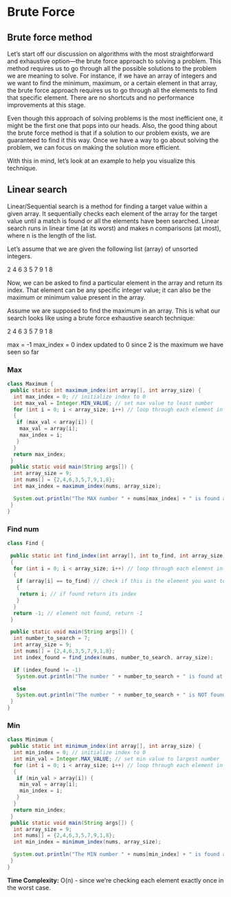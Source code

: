 # Brute Force

## Brute force method
Let’s start off our discussion on algorithms with the most straightforward and exhaustive option—the brute force approach to solving a problem. This method requires us to go through all the possible solutions to the problem we are meaning to solve. For instance, if we have an array of integers and we want to find the minimum, maximum, or a certain element in that array, the brute force approach requires us to go through all the elements to find that specific element. There are no shortcuts and no performance improvements at this stage.

Even though this approach of solving problems is the most inefficient one, it might be the first one that pops into our heads. Also, the good thing about the brute force method is that if a solution to our problem exists, we are guaranteed to find it this way. Once we have a way to go about solving the problem, we can focus on making the solution more efficient.

With this in mind, let’s look at an example to help you visualize this technique.

## Linear search
Linear/Sequential search is a method for finding a target value within a given array. It sequentially checks each element of the array for the target value until a match is found or all the elements have been searched. Linear search runs in linear time (at its worst) and makes n comparisons (at most), where n is the length of the list.

Let’s assume that we are given the following list (array) of unsorted integers.

2 4 6 3 5 7 9 1 8

Now, we can be asked to find a particular element in the array and return its index. That element can be any specific integer value; it can also be the maximum or minimum value present in the array.

Assume we are supposed to find the maximum in an array. This is what our search looks like using a brute force exhaustive search technique:

2 4 6 3 5 7 9 1 8 

max = -1
max_index = 0
index updated to 0 since 2 is the maximum we have seen so far

### Max
```java
class Maximum {
 public static int maximum_index(int array[], int array_size) {
  int max_index = 0; // initialize index to 0
  int max_val = Integer.MIN_VALUE; // set max value to least number
  for (int i = 0; i < array_size; i++) // loop through each element in array
  {
   if (max_val < array[i]) {
    max_val = array[i];
    max_index = i;
   }
  }
  return max_index;
 }
 public static void main(String args[]) {
  int array_size = 9;
  int nums[] = {2,4,6,3,5,7,9,1,8};
  int max_index = maximum_index(nums, array_size);

  System.out.println("The MAX number " + nums[max_index] + " is found at index " + max_index);
 }
}
```

### Find num
```java
class Find {

 public static int find_index(int array[], int to_find, int array_size) // takes an array of integers and an integer to find, then returns index of element if exists otherwise -1
 {
  for (int i = 0; i < array_size; i++) // loop through each element in the array
  {
   if (array[i] == to_find) // check if this is the element you want to find  
   {
    return i; // if found return its index
   }
  }
  return -1; // element not found, return -1
 }

 public static void main(String args[]) {
  int number_to_search = 7;
  int array_size = 9;
  int nums[] = {2,4,6,3,5,7,9,1,8};
  int index_found = find_index(nums, number_to_search, array_size);

  if (index_found != -1)
   System.out.println("The number " + number_to_search + " is found at " + index_found);

  else
   System.out.println("The number " + number_to_search + " is NOT found");
 }
}
```
### Min
```java
class Minimum {
 public static int minimum_index(int array[], int array_size) {
  int min_index = 0; // initialize index to 0
  int min_val = Integer.MAX_VALUE; // set min value to largest number
  for (int i = 0; i < array_size; i++) // loop through each element in array
  {
   if (min_val > array[i]) {
    min_val = array[i];
    min_index = i;
   }
  }
  return min_index;
 }
 public static void main(String args[]) {
  int array_size = 9;
  int nums[] = {2,4,6,3,5,7,9,1,8};
  int min_index = minimum_index(nums, array_size);

  System.out.println("The MIN number " + nums[min_index] + " is found at index " + min_index);
 }
}
```

**Time Complexity:** O(n) - since we’re checking each element exactly once in the worst case.
